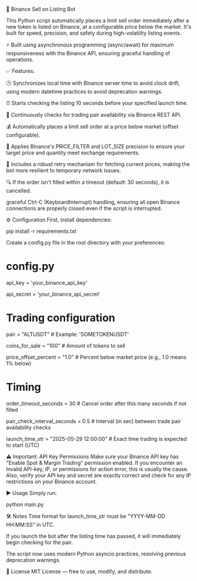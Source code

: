 🚀 Binance Sell on Listing Bot

This Python script automatically places a limit sell order immediately after a new token is listed on Binance, at a configurable price below the market. It's built for speed, precision, and safety during high-volatility listing events.

⚡️ Built using asynchronous programming (async/await) for maximum responsiveness with the Binance API, ensuring graceful handling of operations.

✅ Features:

🕒 Synchronizes local time with Binance server time to avoid clock drift, using modern datetime practices to avoid deprecation warnings.

⏰ Starts checking the listing 10 seconds before your specified launch time.

🔄 Continuously checks for trading pair availability via Binance REST API.

💰 Automatically places a limit sell order at a price below market (offset configurable).

📐 Applies Binance's PRICE_FILTER and LOT_SIZE precision to ensure your target price and quantity meet exchange requirements.

🔄 Includes a robust retry mechanism for fetching current prices, making the bot more resilient to temporary network issues.

🔍 If the order isn't filled within a timeout (default: 30 seconds), it is cancelled.

graceful Ctrl-C (KeyboardInterrupt) handling, ensuring all open Binance connections are properly closed even if the script is interrupted.

⚙️ Configuration
First, install dependencies:

pip install -r requirements.txt

Create a config.py file in the root directory with your preferences:

# config.py

api_key = 'your_binance_api_key'

api_secret = 'your_binance_api_secret'

# Trading configuration
pair = "ALTUSDT"                    # Example: 'SOMETOKENUSDT'

coins_for_sale = "100"              # Amount of tokens to sell

price_offset_percent = "1.0"        # Percent below market price (e.g., 1.0 means 1% below)

# Timing
order_timeout_seconds = 30          # Cancel order after this many seconds if not 
filled

pair_check_interval_seconds = 0.5   # Interval (in sec) between trade pair availability checks

launch_time_str = "2025-05-29 12:00:00" # Exact time trading is expected to start (UTC)

⚠️ Important: API Key Permissions
Make sure your Binance API key has "Enable Spot & Margin Trading" permission enabled. If you encounter an Invalid API-key, IP, or permissions for action error, this is usually the cause. Also, verify your API key and secret are exactly correct and check for any IP restrictions on your Binance account.

▶️ Usage
Simply run:

python main.py

🛠 Notes
Time format for launch_time_str must be "YYYY-MM-DD HH:MM:SS" in UTC.

If you launch the bot after the listing time has passed, it will immediately begin checking for the pair.

The script now uses modern Python asyncio practices, resolving previous deprecation warnings.

📄 License
MIT License — free to use, modify, and distribute.